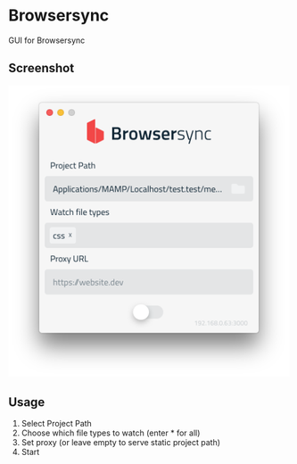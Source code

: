 # Browsersync

GUI for Browsersync

## Screenshot

![Screenshot](https://raw.githubusercontent.com/bsehovac/Browsersync/master/screenshot.png)

## Usage

1. Select Project Path
2. Choose which file types to watch (enter * for all)
3. Set proxy (or leave empty to serve static project path)
4. Start